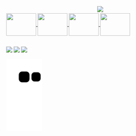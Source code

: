 

<div align="center">
  <a href="https://github.com/aureasimoes">
  <img height="180em" src="https://github-readme-stats.vercel.app/api?username=aureasimoes&show_icons=true&theme=cobalt2&include_all_commits=true&count_private=true"/>

</div>
<img align="center"  height="60" width="80" src="https://cdn.jsdelivr.net/gh/devicons/devicon/icons/java/java-original-wordmark.svg" />
<img align="center"  height="60" width="80" src="https://cdn.jsdelivr.net/gh/devicons/devicon/icons/python/python-original-wordmark.svg"/>
<img align="center"  height="60" width="80" src="https://cdn.jsdelivr.net/gh/devicons/devicon/icons/c/c-original.svg" />
<img align="center"  height="60" width="80" src="https://cdn.jsdelivr.net/gh/devicons/devicon/icons/matlab/matlab-original.svg" />
 
  
 ##
  
  
  <a href="https://www.instagram.com/aureanarobotica/" target="_blank"><img src="https://img.shields.io/badge/-Instagram-%23E4405F?style=for-the-badge&logo=instagram&logoColor=white" target="_blank"></a>
  <a href = "mailto:aurea.lazsn@gmail.com"><img src="https://img.shields.io/badge/-Gmail-%23333?style=for-the-badge&logo=gmail&logoColor=white" target="_blank"></a>
  <a href="https://www.linkedin.com/in/áureasimões/" target="_blank"><img src="https://img.shields.io/badge/-LinkedIn-%230077B5?style=for-the-badge&logo=linkedin&logoColor=white" target="_blank"></a> 
 
  ![Snake animation](https://github.com/rafaballerini/rafaballerini/blob/output/github-contribution-grid-snake.svg)
 
</div>
